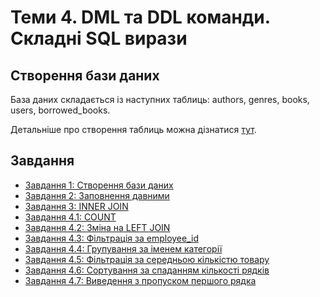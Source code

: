 # Теми 4. DML та DDL команди. Складні SQL вирази

## Створення бази даних

База даних складається із наступних таблиць: authors, genres, books, users, borrowed_books.

Детальніше про створення таблиць можна дізнатися [тут](init_tables.md).

## Завдання
- [Завдання 1: Cтворення бази даних](1_create_db.md)
- [Завдання 2: Заповнення давними](2_insert_real_data.md)
- [Завдання 3: INNER JOIN](3_inner_join_topic_3.md)
- [Завдання 4.1: COUNT](4.1_count.md)
- [Завдання 4.2: Зміна на LEFT JOIN](4.2_change_to_left.md)
- [Завдання 4.3: Фільтрація за employee_id](4.3_filter_employee_id.md)
- [Завдання 4.4: Групування за іменем категорії](4.4_group_by_cat_name.md)
- [Завдання 4.5: Фільтрація за середньою кількістю товару](4.5_products_more_21.md)
- [Завдання 4.6: Сортування за спаданням кількості рядків](4.6_order_desc.md)
- [Завдання 4.7: Виведення з пропуском першого рядка](4.7_ofset.md)